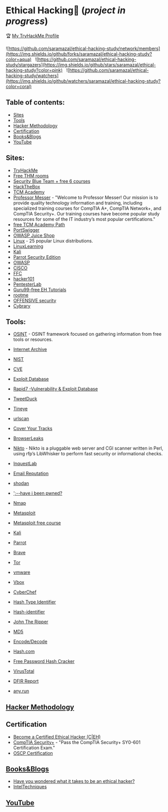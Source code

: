 # Ethical Hacking🤺  (_project in progress_)
🏆 [My TryHackMe Profile](https://tryhackme.com/p/Mazal)
<br>
<br>
![https://github.com/saramazal/ethical-hacking-study/network/members](https://img.shields.io/github/forks/saramazal/ethical-hacking-study?color=aqua) &nbsp;
![https://github.com/saramazal/ethical-hacking-study/stargazers](https://img.shields.io/github/stars/saramazal/ethical-hacking-study?color=pink) &nbsp;
![https://github.com/saramazal/ethical-hacking-study/watchers](https://img.shields.io/github/watchers/saramazal/ethical-hacking-study?color=coral) &nbsp;
<br>

## Table of contents:

* [Sites](#sites)
* [Tools](#tools)
* [Hacker Methodology](#hacker-methodology)
* [Certification](#certification)
* [Books&Blogs](#booksblogs)
* [YouTube](#youtube)


## Sites:
- [TryHackMe](https://tryhackme.com)
- [Free THM rooms](https://github.com/saramazal/ethical-hacking-study/blob/main/free-thm-rooms.md)
- [Security Blue Team + free 6 courses](https://securityblue.team/)
- [HackTheBox](https://academy.hackthebox.com/login)
- [TCM Academy](https://academy.tcm-sec.com/courses)
- [Professor Messer](https://www.professormesser.com/) - "Welcome to Professor Messer! Our mission is to provide quality technology information and training, including specialized training courses for CompTIA A+, CompTIA Network+, and CompTIA Security+. Our training courses have become popular study resources for some of the IT industry’s most popular certifications."
- [free TCM Academy Path](https://academy.tcm-sec.com/p/learn-penetration-testing-free)
- [PortSwigger](https://portswigger.net/web-security)
- [OWASP Juice Shop](https://owasp.org/www-project-juice-shop/)
- [Linux](https://www.linux.org/pages/download/) - 25 popular Linux distributions.
- [LinuxLearning](https://learning.lpi.org/en/learning-materials/030-100/031/031.1/031.1_01/)
- [Kali](https://www.kali.org/get-kali/)
- [Parrot Security Edition](https://parrotsec.org/download/)
- [OWASP](https://owasp.org/#)
- [CISCO](https://www.netacad.com/courses/cybersecurity)
- [FFC](https://www.freecodecamp.org/learn/information-security/)
- [hacker101](https://www.hacker101.com/)
- [PentesterLab](https://pentesterlab.com/)
- [Guru99-free EH Tutorials](https://www.guru99.com/ethical-hacking-tutorials.html)
- [rootme](https://www.root-me.org/?lang=en)
- [OFFENSIVE security](https://www.offensive-security.com)
- [Cybrary](https://www.cybrary.it/)

## Tools:
- [OSINT](https://osintframework.com/) - OSINT framework focused on gathering information from free tools or resources.
- [Internet Archive](https://archive.org/web/)
- [NIST](https://nvd.nist.gov/search)
- [CVE](https://cve.mitre.org/)
- [Exploit Database](https://www.exploit-db.com/)
- [Rapid7 -Vulnerability & Exploit Database](https://www.rapid7.com/db/)

- [TweetDuck](https://tweetduck.chylex.com/)
- [Tineye](https://tineye.com/)
- [urlscan](https://urlscan.io/)
- [Cover Your Tracks](https://firstpartysimulator.org/)
- [BrowserLeaks](https://browserleaks.com/)
- [Nikto](https://www.kali.org/tools/nikto/) - Nikto is a pluggable web server and CGI scanner written in Perl, using rfp’s LibWhisker to perform fast security or informational checks.
- [InquestLab](https://labs.inquest.net/)
- [Email Reputation](https://emailrep.io/ )
- [shodan](https://www.shodan.io/)
- [';--have i been pwned?](https://haveibeenpwned.com/)
- [Nmap](https://nmap.org/)
- [Metasploit](https://www.metasploit.com/get-started)
- [Metasploit free course](https://www.offensive-security.com/metasploit-unleashed/)
- [Kali](https://www.kali.org/get-kali/)
- [Parrot](https://www.parrotsec.org/)
- [Brave](https://brave.com/download/)
- [Tor](https://www.torproject.org/download/)
- [vmware](https://www.vmware.com/)
- [Vbox](https://www.virtualbox.org/)

- [CyberChef](https://cyberchef.org/)
- [Hash Type Identifier](https://hashes.com/en/tools/hash_identifier)
- [Hash-identifier](https://gitlab.com/kalilinux/packages/hash-identifier/-/tree/kali/master) 
- [John The Ripper](https://github.com/openwall/john/blob/bleeding-jumbo/doc/INSTALL)
- [MD5](https://md5.gromweb.com/)
- [Encode/Decode](https://toolbox.googleapps.com/apps/encode_decode/)
- [Hash.com](https://hashes.com/en/decrypt/hash)
- [Free Password Hash Cracker](https://crackstation.net/)

- [VirusTotal](https://www.virustotal.com/gui/file/a2a4a8436da64246ade25c702a6677ebbb14fc2bd0c6f02d2d7b8d2046e59ecb?nocache=1)
- [DFIR Report](https://thedfirreport.com/)
- [any.run](https://any.run/)

## [Hacker Methodology](https://github.com/saramazal/ethical-hacking-study/blob/main/hacker-methodology.md)

## Certification
- [Become a
Certified Ethical Hacker (C|EH)
](https://www.eccouncil.org/programs/certified-ethical-hacker-ceh/)
- [CompTIA Security+](https://securityplus.training/) - "Pass the CompTIA Security+ SY0-601 Certification Exam."
- [OSCP Certification](https://www.offensive-security.com/courses/pen-200/)

## [Books&Blogs](https://github.com/saramazal/ethical-hacking-study/blob/main/books.md)
- [Have you wondered what it takes to be an ethical hacker?](https://www.freecodecamp.org/news/how-to-become-an-ethical-hacker/)
- [IntelTechniques](https://inteltechniques.com/index.html)

## [YouTube](https://github.com/saramazal/ethical-hacking-study/blob/main/youtube.md)
